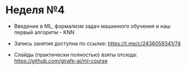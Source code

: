 # Неделя №4

* Введение в ML, формализм задач машинного обучения и наш первый алгоритм - KNN

* Запись занятия доступна по ссылке: https://t.me/c/2436059341/74

* Слайды (практически полностью) взяты отсюда: https://github.com/girafe-ai/ml-course
